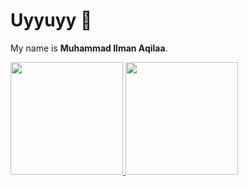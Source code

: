 # Uyyuyy 👋

My name is **Muhammad Ilman Aqilaa**.

<p align="left">
<a href="https://github.com/ilmanaqilaa">
  <img height="180em" src="https://github-readme-stats-eight-theta.vercel.app/api?username=ilmanaqilaa&show_icons=true&theme=algolia&include_all_commits=true&count_private=true"/>
  <img height="180em" src="https://github-readme-stats-eight-theta.vercel.app/api/top-langs/?username=ilmanaqilaa&layout=compact&langs_count=8&theme=algolia"/>
</a>
</p>
<!--
**ilmanaqilaa/ilmanaqilaa** is a ✨ _special_ ✨ repository because its `README.md` (this file) appears on your GitHub profile.

Here are some ideas to get you started:

- 🔭 I’m currently working on ...
- 🌱 I’m currently learning ...
- 👯 I’m looking to collaborate on ...
- 🤔 I’m looking for help with ...
- 💬 Ask me about ...
- 📫 How to reach me: ...
- 😄 Pronouns: ...
- ⚡ Fun fact: ...
-->
